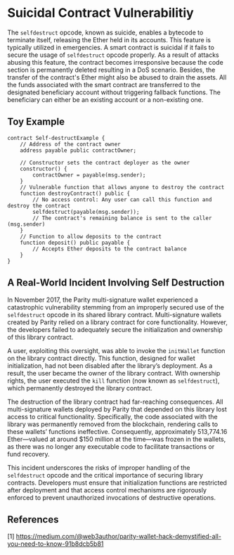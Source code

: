 # Suicidal Contract Vulnerabilitiy
The `selfdestruct` opcode, known as suicide, enables a  bytecode to terminate itself, releasing the Ether held in its accounts. This feature is typically utilized in emergencies. A smart contract is suicidal if it fails to secure the usage of `selfdestruct` opcode properly. 
As a result of attacks abusing this feature, the contract becomes irresponsive because the code section is permanently deleted resulting in a DoS scenario. Besides, the transfer of the contract's Ether might also be abused to drain the assets. All the funds associated with the smart contract  are transferred to the designated beneficiary account without triggering fallback functions. The beneficiary can either be an existing account or a non-existing one.

## Toy Example
```Solidity
contract Self-destructExample {
    // Address of the contract owner
    address payable public contractOwner;

    // Constructor sets the contract deployer as the owner
    constructor() {
        contractOwner = payable(msg.sender);
    }
    // Vulnerable function that allows anyone to destroy the contract
    function destroyContract() public {
        // No access control: Any user can call this function and destroy the contract
        selfdestruct(payable(msg.sender)); 
        // The contract's remaining balance is sent to the caller (msg.sender)
    }
    // Function to allow deposits to the contract
    function deposit() public payable {
        // Accepts Ether deposits to the contract balance
    }
}
```
## A Real-World Incident Involving Self Destruction
In November 2017, the Parity multi-signature wallet experienced a catastrophic vulnerability stemming from an improperly secured use of the `selfdestruct` opcode in its shared library contract. Multi-signature wallets created by Parity relied on a library contract for core functionality. However, the developers failed to adequately secure the initialization and ownership of this library contract.

A user, exploiting this oversight, was able to invoke the `initWallet` function on the library contract directly. This function, designed for wallet initialization, had not been disabled after the library’s deployment. As a result, the user became the owner of the library contract. With ownership rights, the user executed the `kill` function (now known as `selfdestruct`), which permanently destroyed the library contract.

The destruction of the library contract had far-reaching consequences. All multi-signature wallets deployed by Parity that depended on this library lost access to critical functionality. Specifically, the code associated with the library was permanently removed from the blockchain, rendering calls to these wallets’ functions ineffective. Consequently, approximately 513,774.16 Ether—valued at around $150 million at the time—was frozen in the wallets, as there was no longer any executable code to facilitate transactions or fund recovery.

This incident underscores the risks of improper handling of the `selfdestruct` opcode and the critical importance of securing library contracts. Developers must ensure that initialization functions are restricted after deployment and that access control mechanisms are rigorously enforced to prevent unauthorized invocations of destructive operations.


## References 

[1] https://medium.com/@web3author/parity-wallet-hack-demystified-all-you-need-to-know-91b8dcb5b81

